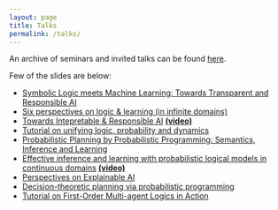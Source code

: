 ```yaml
---
layout: page
title: Talks
permalink: /talks/
---
```



An archive of seminars and invited talks can be found [here](http://vaishakbelle.com/tagged/talks).

Few of the slides are below:

*   [Symbolic Logic meets Machine Learning: Towards Transparent and Responsible AI](https://vaishakbelle.com/post/188833844457/invited-talk-at-the-samsung-ai-forum)
*   [Six perspectives on logic & learning (in infinite domains)](https://vaishakbelle.com/post/187529505387/logic-learning-dagstuhl-seminar)
*   [Towards Intepretable & Responsible AI](https://vaishakbelle.com/post/179397748542/towards-intepretable-responsible-ai) [**(video)**](https://www.youtube.com/watch?v=yA6DD9kjzLE&t=1s)
*   [Tutorial on unifying logic, probability and dynamics](https://vaishakbelle.com/post/179579507707/tutorial-on-unifying-logic-probability)
*   [Probabilistic Planning by Probabilistic Programming: Semantics, Inference and Learning](https://vaishakbelle.com/post/179522647282/probabilistic-planning-by-probabilistic)
*   [Effective inference and learning with probabilistic logical models in continuous domains](https://vaishakbelle.com/post/177473260277/acai-2018-summer-school-on-statistical-relational) [**(video)**](https://www.youtube.com/watch?v=KE00My6cLcQ&t=2s)
*   [Perspectives on Explainable AI](https://vaishakbelle.com/post/171195470797/building-trust-in-ai-workshop)
*   [Decision-theoretic planning via probabilistic programming](https://vaishakbelle.com/post/167464540597/talk-at-the-university-of-oxford)
*   [Tutorial on First-Order Multi-agent Logics in Action](https://vaishakbelle.com/post/164232351845/tutorial-on-first-order-multi-agent-logics-in)
